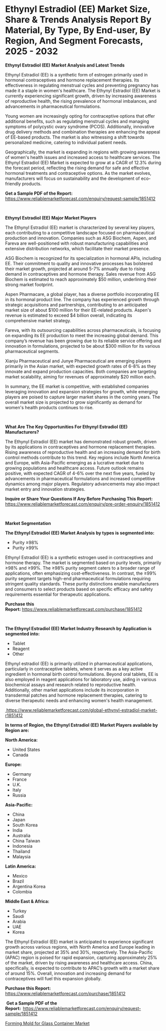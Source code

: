 <p><h1>Ethynyl Estradiol (EE) Market Size, Share & Trends Analysis Report By Material, By Type, By End-user, By Region, And Segment Forecasts, 2025 - 2032</h1></p><p><strong>Ethynyl Estradiol (EE) Market Analysis and Latest Trends</strong></p>
<p><p>Ethynyl Estradiol (EE) is a synthetic form of estrogen primarily used in hormonal contraceptives and hormone replacement therapies. Its effectiveness in regulating menstrual cycles and preventing pregnancy has made it a staple in women's healthcare. The Ethynyl Estradiol (EE) Market is currently experiencing significant growth, driven by increasing awareness of reproductive health, the rising prevalence of hormonal imbalances, and advancements in pharmaceutical formulations.</p><p>Young women are increasingly opting for contraceptive options that offer additional benefits, such as regulating menstrual cycles and managing symptoms of polycystic ovary syndrome (PCOS). Additionally, innovative drug delivery methods and combination therapies are enhancing the appeal of EE-based products. The market is also witnessing a shift towards personalized medicine, catering to individual patient needs.</p><p>Geographically, the market is expanding in regions with growing awareness of women's health issues and increased access to healthcare services. The Ethynyl Estradiol (EE) Market is expected to grow at a CAGR of 12.3% during the forecast period, reflecting the rising demand for safe and effective hormonal treatments and contraceptive options. As the market evolves, manufacturers will focus on sustainability and the development of eco-friendly products.</p></p>
<p><strong>Get a Sample PDF of the Report:&nbsp;</strong> <a href="https://www.reliablemarketforecast.com/enquiry/request-sample/1851412?utm_campaign=2750&utm_medium=2&utm_source=Github&utm_content=ia&utm_term=03042025&utm_id=ethynyl-estradiol-ee">https://www.reliablemarketforecast.com/enquiry/request-sample/1851412</a></p>
<p>&nbsp;</p>
<p><strong>Ethynyl Estradiol (EE) Major Market Players</strong></p>
<p><p>The Ethynyl Estradiol (EE) market is characterized by several key players, each contributing to a competitive landscape focused on pharmaceutical production and innovation. Companies such as ASG Biochem, Aspen, and Fareva are well-positioned with robust manufacturing capabilities and extensive distribution networks, which facilitate their market presence.</p><p>ASG Biochem is recognized for its specialization in hormonal APIs, including EE. Their commitment to quality and innovative processes has bolstered their market growth, projected at around 5-7% annually due to rising demand in contraceptives and hormone therapy. Sales revenue from ASG Biochem is estimated to reach approximately $50 million, underlining their strong market footprint.</p><p>Aspen Pharmacare, a global player, has a diverse portfolio incorporating EE in its hormonal product line. The company has experienced growth through strategic acquisitions and partnerships, contributing to an anticipated market size of about $100 million for their EE-related products. Aspen's revenue is estimated to exceed $4 billion overall, indicating its comprehensive market strategy.</p><p>Fareva, with its outsourcing capabilities across pharmaceuticals, is focusing on expanding its EE production to meet the increasing global demand. This company’s revenue has been growing due to its reliable service offering and innovation in formulations, projected to be about $300 million for its various pharmaceutical segments.</p><p>Xianju Pharmaceutical and Junye Pharmaceutical are emerging players primarily in the Asian market, with expected growth rates of 6-8% as they innovate and expand production capacities. Both companies are targeting market scalability, aiming for revenues of approximately $20 million each.</p><p>In summary, the EE market is competitive, with established companies leveraging innovation and expansion strategies for growth, while emerging players are poised to capture larger market shares in the coming years. The overall market size is projected to grow significantly as demand for women's health products continues to rise.</p></p>
<p>&nbsp;</p>
<p><strong>What Are The Key Opportunities For Ethynyl Estradiol (EE) Manufacturers?</strong></p>
<p><p>The Ethynyl Estradiol (EE) market has demonstrated robust growth, driven by its applications in contraceptives and hormone replacement therapies. Rising awareness of reproductive health and an increasing demand for birth control methods contribute to this trend. Key regions include North America and Europe, with Asia-Pacific emerging as a lucrative market due to growing populations and healthcare access. Future outlook remains positive, with expected CAGR of 4-6% over the next five years, fueled by advancements in pharmaceutical formulations and increased competitive dynamics among major players. Regulatory advancements may also impact market entry and innovation strategies.</p></p>
<p><strong>Inquire or Share Your Questions If Any Before Purchasing This Report:</strong> <a href="https://www.reliablemarketforecast.com/enquiry/pre-order-enquiry/1851412?utm_campaign=2750&utm_medium=2&utm_source=Github&utm_content=ia&utm_term=03042025&utm_id=ethynyl-estradiol-ee">https://www.reliablemarketforecast.com/enquiry/pre-order-enquiry/1851412</a></p>
<p>&nbsp;</p>
<p><strong>Market Segmentation</strong></p>
<p><strong>The Ethynyl Estradiol (EE) Market Analysis by types is segmented into:</strong></p>
<p><ul><li>Purity ≥98%</li><li>Purity ≥99%</li></ul></p>
<p><p>Ethynyl Estradiol (EE) is a synthetic estrogen used in contraceptives and hormone therapy. The market is segmented based on purity levels, primarily ≥98% and ≥99%. The ≥98% purity segment caters to a broader range of applications, often emphasizing cost-effectiveness. In contrast, the ≥99% purity segment targets high-end pharmaceutical formulations requiring stringent quality standards. These purity distinctions enable manufacturers and consumers to select products based on specific efficacy and safety requirements essential for therapeutic applications.</p></p>
<p><strong>Purchase this Report:&nbsp;</strong><a href="https://www.reliablemarketforecast.com/purchase/1851412?utm_campaign=2750&utm_medium=2&utm_source=Github&utm_content=ia&utm_term=03042025&utm_id=ethynyl-estradiol-ee">https://www.reliablemarketforecast.com/purchase/1851412</a></p>
<p>&nbsp;</p>
<p><strong>The Ethynyl Estradiol (EE) Market Industry Research by Application is segmented into:</strong></p>
<p><ul><li>Tablet</li><li>Reagent</li><li>Other</li></ul></p>
<p><p>Ethynyl estradiol (EE) is primarily utilized in pharmaceutical applications, particularly in contraceptive tablets, where it serves as a key active ingredient in hormonal birth control formulations. Beyond oral tablets, EE is also employed in reagent applications for laboratory use, aiding in various biochemical assays and research related to reproductive health. Additionally, other market applications include its incorporation in transdermal patches and hormone replacement therapies, catering to diverse therapeutic needs and enhancing women's health management.</p></p>
<p><a href="https://www.reliablemarketforecast.com/global-ethynyl-estradiol-market-r1851412?utm_campaign=2750&utm_medium=2&utm_source=Github&utm_content=ia&utm_term=03042025&utm_id=ethynyl-estradiol-ee">&nbsp;https://www.reliablemarketforecast.com/global-ethynyl-estradiol-market-r1851412</a></p>
<p><strong>In terms of Region, the Ethynyl Estradiol (EE) Market Players available by Region are:</strong></p>
<p>
    <p> <strong> North America: </strong>
        <ul>
            <li>United States</li>
            <li>Canada</li>
        </ul>
        </p> 
    <p> <strong> Europe: </strong>
        <ul>
            <li>Germany</li>
            <li>France</li>
            <li>U.K.</li>
            <li>Italy</li>
            <li>Russia</li>
        </ul>
        </p> 
    <p> <strong> Asia-Pacific: </strong>
        <ul>
            <li>China</li>
            <li>Japan</li>
            <li>South Korea</li>
            <li>India</li>
            <li>Australia</li>
            <li>China Taiwan</li>
            <li>Indonesia</li>
            <li>Thailand</li>
            <li>Malaysia</li>
        </ul>
        </p> 
    <p> <strong> Latin America: </strong>
        <ul>
            <li>Mexico</li>
            <li>Brazil</li>
            <li>Argentina Korea</li>
            <li>Colombia</li>
        </ul>
        </p> 
    <p> <strong> Middle East & Africa: </strong>
        <ul>
            <li>Turkey</li>
            <li>Saudi</li>
            <li>Arabia</li>
            <li>UAE</li>
            <li>Korea</li>
        </ul>
    </p>
    </p>
<p><p>The Ethynyl Estradiol (EE) market is anticipated to experience significant growth across various regions, with North America and Europe leading in market share, projected at 35% and 30%, respectively. The Asia-Pacific (APAC) region is poised for rapid expansion, capturing approximately 25% of the market, driven by rising awareness and healthcare access. China, specifically, is expected to contribute to APAC’s growth with a market share of around 15%. Overall, innovation and increasing demand for contraceptives will fuel this expansion globally.</p></p>
<p><strong>Purchase this Report: </strong><a href="https://www.reliablemarketforecast.com/purchase/1851412?utm_campaign=2750&utm_medium=2&utm_source=Github&utm_content=ia&utm_term=03042025&utm_id=ethynyl-estradiol-ee">https://www.reliablemarketforecast.com/purchase/1851412</a></p>
<p>&nbsp;<strong>Get a Sample PDF of the Report:&nbsp;&nbsp;</strong><a href="https://www.reliablemarketforecast.com/enquiry/request-sample/1851412?utm_campaign=2750&utm_medium=2&utm_source=Github&utm_content=ia&utm_term=03042025&utm_id=ethynyl-estradiol-ee">https://www.reliablemarketforecast.com/enquiry/request-sample/1851412</a></p>
<p><strong></strong></p>
<p><p><a href="https://github.com/dolorespeddico90/Market-Research-Report-List-1/blob/main/forming-mold-for-glass-container-market.md?utm_campaign=2750&utm_medium=2&utm_source=Github&utm_content=ia&utm_term=03042025&utm_id=ethynyl-estradiol-ee">Forming Mold for Glass Container Market</a></p></p>